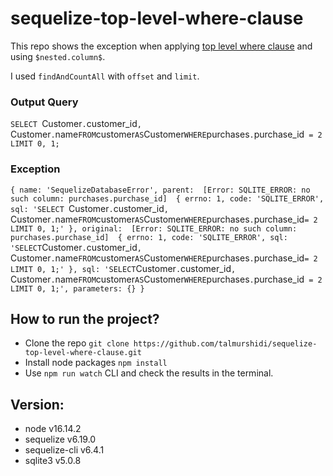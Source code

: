 # sequelize-top-level-where-clause
This repo shows the exception when applying [top level where clause](https://sequelize.org/docs/v6/advanced-association-concepts/eager-loading/#:~:text=To%20obtain%20top%2Dlevel%20WHERE,a%20top%2Dlevel%20WHERE%20clause.) and using `$nested.column$`.

I used `findAndCountAll` with `offset` and `limit`.

### Output Query
`SELECT `Customer`.`customer_id`, `Customer`.`name` FROM `customer` AS `Customer` WHERE `purchases`.`purchase_id` = 2 LIMIT 0, 1;`

### Exception
`{
  name: 'SequelizeDatabaseError',
  parent: 
  [Error: SQLITE_ERROR: no such column: purchases.purchase_id] 
  {
    errno: 1,
    code: 'SQLITE_ERROR',
    sql: 'SELECT `Customer`.`customer_id`, `Customer`.`name` FROM `customer` AS `Customer` WHERE `purchases`.`purchase_id` = 2 LIMIT 0, 1;'
  },
  original: 
  [Error: SQLITE_ERROR: no such column: purchases.purchase_id] 
  {
    errno: 1,
    code: 'SQLITE_ERROR',
    sql: 'SELECT `Customer`.`customer_id`, `Customer`.`name` FROM `customer` AS `Customer` WHERE `purchases`.`purchase_id` = 2 LIMIT 0, 1;'
  },
  sql: 'SELECT `Customer`.`customer_id`, `Customer`.`name` FROM `customer` AS `Customer` WHERE `purchases`.`purchase_id` = 2 LIMIT 0, 1;',
  parameters: {}
}`

## How to run the project?
- Clone the repo `git clone https://github.com/talmurshidi/sequelize-top-level-where-clause.git` 
- Install node packages `npm install`
- Use `npm run watch` CLI and check the results in the terminal.

## Version:
- node v16.14.2
- sequelize v6.19.0
- sequelize-cli v6.4.1
- sqlite3 v5.0.8